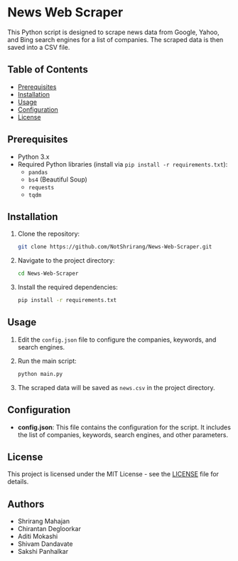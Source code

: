 # News Web Scraper

This Python script is designed to scrape news data from Google, Yahoo, and Bing search engines for a list of companies. The scraped data is then saved into a CSV file.

## Table of Contents

- [Prerequisites](#prerequisites)
- [Installation](#installation)
- [Usage](#usage)
- [Configuration](#configuration)
- [License](#license)

## Prerequisites

- Python 3.x
- Required Python libraries (install via `pip install -r requirements.txt`):
  - `pandas`
  - `bs4` (Beautiful Soup)
  - `requests`
  - `tqdm`

## Installation

1. Clone the repository:

   ```bash
   git clone https://github.com/NotShrirang/News-Web-Scraper.git
   ```

2. Navigate to the project directory:

   ```bash
   cd News-Web-Scraper
   ```

3. Install the required dependencies:

   ```bash
   pip install -r requirements.txt
   ```

## Usage

1. Edit the `config.json` file to configure the companies, keywords, and search engines.

2. Run the main script:

   ```bash
   python main.py
   ```

3. The scraped data will be saved as `news.csv` in the project directory.

## Configuration

- **config.json**: This file contains the configuration for the script. It includes the list of companies, keywords, search engines, and other parameters.

## License

This project is licensed under the MIT License - see the [LICENSE](LICENSE) file for details.

## Authors

- Shrirang Mahajan
- Chirantan Degloorkar
- Aditi Mokashi
- Shivam Dandavate
- Sakshi Panhalkar
